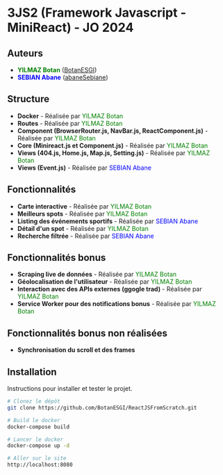 # 3JS2 (Framework Javascript - MiniReact) - JO 2024

## Auteurs

- **<span style="color: green;">YILMAZ Botan</span>** ([BotanESGI](https://github.com/BotanESGI))
- **<span style="color: blue;">SEBIAN Abane</span>** ([abaneSebiane](https://github.com/abaneSebiane))


## Structure

- **Docker** - Réalisée par <span style="color: green;">YILMAZ Botan</span>
- **Routes** - Réalisée par <span style="color: green;">YILMAZ Botan</span>
- **Component (BrowserRouter.js, NavBar.js, ReactComponent.js)** - Réalisée par <span style="color: green;">YILMAZ Botan</span>
- **Core (Minireact.js et Component.js)** - Réalisée par <span style="color: green;">YILMAZ Botan</span>
- **Views (404.js, Home.js, Map.js, Setting.js)** - Réalisée par <span style="color: green;">YILMAZ Botan</span>
- **Views (Event.js)** - Réalisée par <span style="color: blue;">SEBIAN Abane</span>

## Fonctionnalités
- **Carte interactive** - Réalisée par <span style="color: green;">YILMAZ Botan</span>
- **Meilleurs spots** - Réalisée par <span style="color: green;">YILMAZ Botan</span>
- **Listing des événements sportifs** - Réalisée par <span style="color: blue;">SEBIAN Abane</span>
- **Détail d'un spot** - Réalisée par <span style="color: green;">YILMAZ Botan</span>
- **Recherche filtrée** - Réalisée par <span style="color: blue;">SEBIAN Abane</span>

## Fonctionnalités bonus
- **Scraping live de données** - Réalisée par <span style="color: green;">YILMAZ Botan</span>
- **Géolocalisation de l'utilisateur** - Réalisée par <span style="color: green;">YILMAZ Botan</span>
- **Interaction avec des APIs externes (ggogle trad)** - Réalisée par <span style="color: green;">YILMAZ Botan</span>
- **Service Worker pour des notifications bonus** - Réalisée par <span style="color: green;">YILMAZ Botan</span>

## Fonctionnalités bonus non réalisées
- **Synchronisation du scroll et des frames**

## Installation

Instructions pour installer et tester le projet.

```bash
# Clonez le dépôt
git clone https://github.com/BotanESGI/ReactJSFromScratch.git

# Build le docker
docker-compose build

# Lancer le docker
docker-compose up -d

# Aller sur le site
http://localhost:8080
